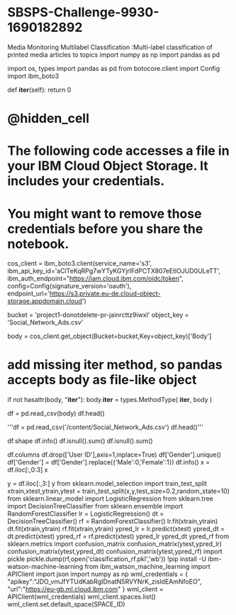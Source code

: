# SBSPS-Challenge-9930-1690182892
Media Monitoring Multilabel Classification :Multi-label classification of printed media articles to topics
import numpy as np
import pandas as pd

import os, types
import pandas as pd
from botocore.client import Config
import ibm_boto3

def __iter__(self): return 0

# @hidden_cell
# The following code accesses a file in your IBM Cloud Object Storage. It includes your credentials.
# You might want to remove those credentials before you share the notebook.
cos_client = ibm_boto3.client(service_name='s3',
    ibm_api_key_id='aClTeKqRPg7wYTyKGYjrlFdPCTX807eEtlOJUD0ULeTT',
    ibm_auth_endpoint="https://iam.cloud.ibm.com/oidc/token",
    config=Config(signature_version='oauth'),
    endpoint_url='https://s3.private.eu-de.cloud-object-storage.appdomain.cloud')

bucket = 'project1-donotdelete-pr-jainrcttz9iwxl'
object_key = 'Social_Network_Ads.csv'

body = cos_client.get_object(Bucket=bucket,Key=object_key)['Body']
# add missing __iter__ method, so pandas accepts body as file-like object
if not hasattr(body, "__iter__"): body.__iter__ = types.MethodType( __iter__, body )

df = pd.read_csv(body)
df.head()


'''df = pd.read_csv('/content/Social_Network_Ads.csv')
df.head()'''

df.shape
df.info()
df.isnull().sum()
df.isnull().sum()

df.columns
df.drop(['User ID'],axis=1,inplace=True)
df['Gender'].unique()
df['Gender'] = df['Gender'].replace({'Male':0,'Female':1})
df.info()
x = df.iloc[:,0:3]
x

y = df.iloc[:,3:]
y
from sklearn.model_selection import train_test_split
xtrain,xtest,ytrain,ytest = train_test_split(x,y,test_size=0.2,random_state=10)
from sklearn.linear_model import LogisticRegression
from sklearn.tree import DecisionTreeClassifier
from sklearn.ensemble import RandomForestClassifier
lr = LogisticRegression()
dt = DecisionTreeClassifier()
rf = RandomForestClassifier()
lr.fit(xtrain,ytrain)
dt.fit(xtrain,ytrain)
rf.fit(xtrain,ytrain)
ypred_lr = lr.predict(xtest)
ypred_dt = dt.predict(xtest)
ypred_rf = rf.predict(xtest)
ypred_lr
ypred_dt
ypred_rf
from sklearn.metrics import confusion_matrix
confusion_matrix(ytest,ypred_lr)
confusion_matrix(ytest,ypred_dt)
confusion_matrix(ytest,ypred_rf)
import pickle
pickle.dump(rf,open('classification_rf.pkl','wb'))
!pip install -U ibm-watson-machine-learning
from ibm_watson_machine_learning import APIClient
import json
import numpy as np
wml_credentials = {
    "apikey":"JDO_vmJfYTUdKabRgIDnatN5RVYNrK_zisldEAmNfoEO",
    "url":"https://eu-gb.ml.cloud.ibm.com"
}
wml_client = APIClient(wml_credentials)
wml_client.spaces.list()
wml_client.set.default_space(SPACE_ID)
